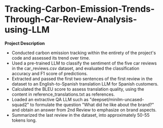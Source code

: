 # Tracking-Carbon-Emission-Trends-Through-Car-Review-Analysis-using-LLM

**Project Description**

- Conducted carbon emission tracking within the entirety of the project's code and assessed its trend over time.
- Used a pre-trained LLM to classify the sentiment of the five car reviews in the car_reviews.csv dataset, and evaluated the classification accuracy and F1 score of predictions.
- Extracted and passed the first two sentences of the first review in the dataset to an English-to-Spanish translation LLM for Spanish customers. 
- Calculated the BLEU score to assess translation quality, using the content in reference_translations.txt as references.
- Loaded an extractive QA LLM such as "deepset/minilm-uncased-squad2" to formulate the question "What did he like about the brand?" and obtain an answer from 2nd Review to emphasize on brand aspects.
- Summarized the last review in the dataset, into approximately 50-55 tokens long. 
